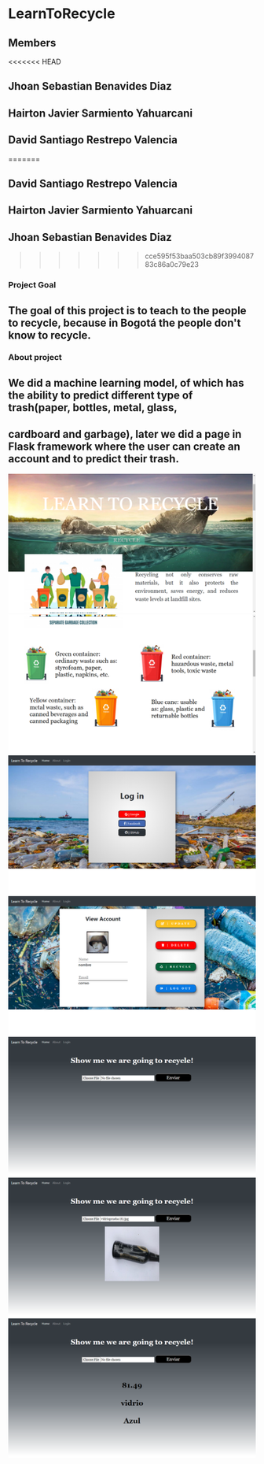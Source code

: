 # LearnToRecycle

## Members
<<<<<<< HEAD
## Jhoan Sebastian Benavides Diaz
## Hairton Javier Sarmiento Yahuarcani
## David Santiago Restrepo Valencia
=======
## David Santiago Restrepo Valencia
## Hairton Javier Sarmiento Yahuarcani
## Jhoan Sebastian Benavides Diaz

>>>>>>> cce595f53baa503cb89f399408783c86a0c79e23

### Project Goal
## The goal of this project is to teach to the people to recycle, because in Bogotá the people don't know to recycle.

### About project
## We did a machine learning model, of which has the ability to predict different type of trash(paper, bottles, metal, glass, 
## cardboard and garbage), later we did a page in Flask framework where the user can create an account and to predict their trash.

![](imagenesProyecto/imagenes1.png) 
![](imagenesProyecto/imagenes2.png) 
![](imagenesProyecto/imagenes3.png) 
![](imagenesProyecto/imagenes4.png) 
![](imagenesProyecto/imagenes5.png)
![](imagenesProyecto/imagenes6.png)
![](imagenesProyecto/imagenes7.png) 

 
